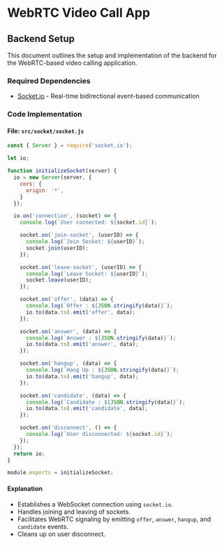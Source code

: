 # WebRTC Video Call App

## Backend Setup

This document outlines the setup and implementation of the backend for the WebRTC-based video calling application.

### Required Dependencies

- [Socket.io](https://www.npmjs.com/package/socket.io) - Real-time bidirectional event-based communication

### Code Implementation

#### File: `src/socket/socket.js`
```javascript
const { Server } = require('socket.io');

let io;

function initializeSocket(server) {
  io = new Server(server, {
    cors: {
      origin: '*',
    }
  });

  io.on('connection', (socket) => {
    console.log(`User connected: ${socket.id}`);

    socket.on('join-socket', (userID) => {
      console.log(`Join Socket: ${userID}`);
      socket.join(userID);
    });

    socket.on('leave-socket', (userID) => {
      console.log(`Leave Socket: ${userID}`);
      socket.leave(userID);
    });

    socket.on('offer', (data) => {
      console.log(`Offer : ${JSON.stringify(data)}`);
      io.to(data.to).emit('offer', data);
    });

    socket.on('answer', (data) => {
      console.log(`Answer : ${JSON.stringify(data)}`);
      io.to(data.to).emit('answer', data);
    });

    socket.on('hangup', (data) => {
      console.log(`Hang Up : ${JSON.stringify(data)}`);
      io.to(data.to).emit('hangup', data);
    });

    socket.on('candidate', (data) => {
      console.log(`Candidate : ${JSON.stringify(data)}`);
      io.to(data.to).emit('candidate', data);
    });

    socket.on('disconnect', () => {
      console.log(`User disconnected: ${socket.id}`);
    });
  });
  return io;
}

module.exports = initializeSocket;
```

#### Explanation
- Establishes a WebSocket connection using `socket.io`.
- Handles joining and leaving of sockets.
- Facilitates WebRTC signaling by emitting `offer`, `answer`, `hangup`, and `candidate` events.
- Cleans up on user disconnect.